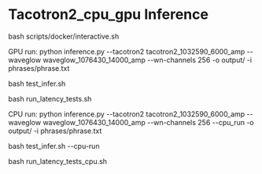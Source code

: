 # Tacotron2_cpu_gpu Inference

bash scripts/docker/interactive.sh

GPU run: python inference.py --tacotron2 tacotron2_1032590_6000_amp --waveglow waveglow_1076430_14000_amp --wn-channels 256 -o output/ -i phrases/phrase.txt

bash test_infer.sh

bash run_latency_tests.sh



CPU run: python inference.py --tacotron2 tacotron2_1032590_6000_amp --waveglow waveglow_1076430_14000_amp --wn-channels 256 --cpu_run -o output/ -i phrases/phrase.txt

bash test_infer.sh --cpu-run

bash run_latency_tests_cpu.sh
